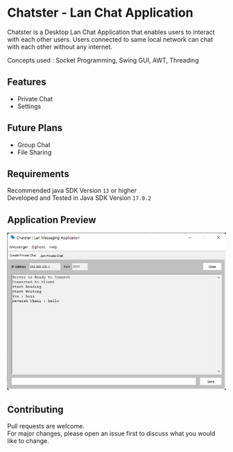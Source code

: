 # Chatster - Lan Chat Application

Chatster is a Desktop Lan Chat Application that enables users to interact with each other users.
Users connected to same local network can chat with each other without any internet.

Concepts used : Socket Programming, Swing GUI, AWT, Threading

## Features
- Private Chat
- Settings


## Future Plans
- Group Chat
- File Sharing

## Requirements
Recommended java SDK Version `13` or higher <br>
Developed and Tested in Java SDK Version `17.0.2`

## Application Preview
![img.png](Assets/PreviewExample.png)

## Contributing
Pull requests are welcome. <br>
For major changes, please open an issue first to discuss what you would like to change.
